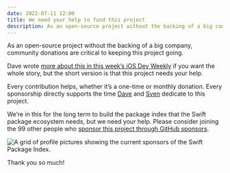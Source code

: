 ```yaml
---
date: 2022-07-11 12:00
title: We need your help to fund this project
description: As an open-source project without the backing of a big company, we need your help to keep this project going.
---
```


As an open-source project without the backing of a big company, community donations are critical to keeping this project going.

Dave wrote [more about this in this week’s iOS Dev Weekly](https://iosdevweekly.com/issues/566#start) if you want the whole story, but the short version is that this project needs your help.

Every contribution helps, whether it’s a one-time or monthly donation. Every sponsorship directly supports the time [Dave](https://twitter.com/daveverwer) and [Sven](https://twitter.com/_sa_s) dedicate to this project.

We’re in this for the long term to build the package index that the Swift package ecosystem needs, but we need your help. Please consider joining the 99 other people who [sponsor this project through GitHub sponsors](https://github.com/sponsors/SwiftPackageIndex).

<picture>
  <source srcset="/images/blog/99-github-sponsors~dark.png" media="(prefers-color-scheme: dark)">
  <img src="/images/blog/99-github-sponsors~light.png" alt="A grid of profile pictures showing the current sponsors of the Swift Package Index.">
</picture>

Thank you so much!
